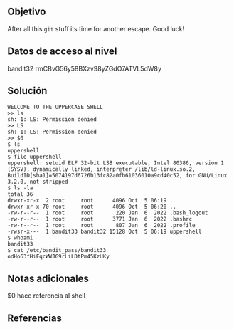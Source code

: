## Objetivo
After all this `git` stuff its time for another escape. Good luck!
## Datos de acceso al nivel
bandit32
rmCBvG56y58BXzv98yZGdO7ATVL5dW8y
## Solución
```
WELCOME TO THE UPPERCASE SHELL
>> ls
sh: 1: LS: Permission denied
>> LS
sh: 1: LS: Permission denied
>> $0
$ ls
uppershell
$ file uppershell
uppershell: setuid ELF 32-bit LSB executable, Intel 80386, version 1 (SYSV), dynamically linked, interpreter /lib/ld-linux.so.2, BuildID[sha1]=5074197d6726b13fc82a0fb61036010a9cd40c52, for GNU/Linux 3.2.0, not stripped
$ ls -la
total 36
drwxr-xr-x  2 root     root      4096 Oct  5 06:19 .
drwxr-xr-x 70 root     root      4096 Oct  5 06:20 ..
-rw-r--r--  1 root     root       220 Jan  6  2022 .bash_logout
-rw-r--r--  1 root     root      3771 Jan  6  2022 .bashrc
-rw-r--r--  1 root     root       807 Jan  6  2022 .profile
-rwsr-x---  1 bandit33 bandit32 15128 Oct  5 06:19 uppershell
$ whoami
bandit33
$ cat /etc/bandit_pass/bandit33
odHo63fHiFqcWWJG9rLiLDtPm45KzUKy
```
## Notas adicionales
$0 hace referencia al shell
## Referencias